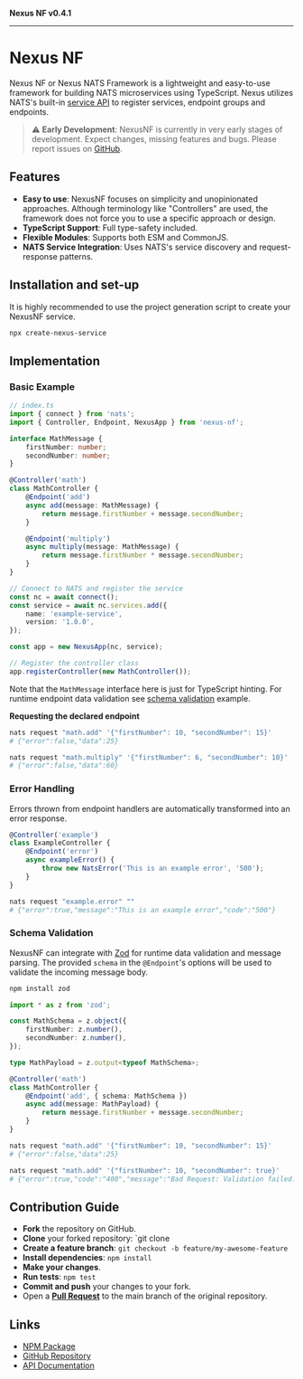 **Nexus NF v0.4.1**

***

# Nexus NF

Nexus NF or Nexus NATS Framework is a lightweight and easy-to-use framework for
building NATS microservices using TypeScript. Nexus utilizes NATS's built-in
[service API](https://docs.nats.io/using-nats/developer/services) to register
services, endpoint groups and endpoints.

> ⚠️ **Early Development**: NexusNF is currently in very early stages of
> development. Expect changes, missing features and bugs. Please report issues
> on [GitHub](https://github.com/Spaxterr/nexus-nf/issues/new).

## Features

- **Easy to use**: NexusNF focuses on simplicity and unopinionated approaches.
  Although terminology like "Controllers" are used, the framework does not force
  you to use a specific approach or design.
- **TypeScript Support**: Full type-safety included.
- **Flexible Modules**: Supports both ESM and CommonJS.
- **NATS Service Integration**: Uses NATS's service discovery and
  request-response patterns.

## Installation and set-up

It is highly recommended to use the project generation script to create your
NexusNF service.

```bash
npx create-nexus-service
```

## Implementation

### Basic Example

```typescript
// index.ts
import { connect } from 'nats';
import { Controller, Endpoint, NexusApp } from 'nexus-nf';

interface MathMessage {
    firstNumber: number;
    secondNumber: number;
}

@Controller('math')
class MathController {
    @Endpoint('add')
    async add(message: MathMessage) {
        return message.firstNumber + message.secondNumber;
    }

    @Endpoint('multiply')
    async multiply(message: MathMessage) {
        return message.firstNumber * message.secondNumber;
    }
}

// Connect to NATS and register the service
const nc = await connect();
const service = await nc.services.add({
    name: 'example-service',
    version: '1.0.0',
});

const app = new NexusApp(nc, service);

// Register the controller class
app.registerController(new MathController());
```

Note that the `MathMessage` interface here is just for TypeScript hinting. For
runtime endpoint data validation see [schema validation](#schema-validation)
example.

**Requesting the declared endpoint**

```bash
nats request "math.add" '{"firstNumber": 10, "secondNumber": 15}'
# {"error":false,"data":25}

nats request "math.multiply" '{"firstNumber": 6, "secondNumber": 10}'
# {"error":false,"data":60}
```

### Error Handling

Errors thrown from endpoint handlers are automatically transformed into an error
response.

```typescript
@Controller('example')
class ExampleController {
    @Endpoint('error')
    async exampleError() {
        throw new NatsError('This is an example error', '500');
    }
}
```

```bash
nats request "example.error" ""
# {"error":true,"message":"This is an example error","code":"500"}
```

### Schema Validation

NexusNF can integrate with [Zod](https://zod.dev/) for runtime data validation
and message parsing. The provided `schema` in the `@Endpoint`'s options will be
used to validate the incoming message body.

```bash
npm install zod
```

```typescript
import * as z from 'zod';

const MathSchema = z.object({
    firstNumber: z.number(),
    secondNumber: z.number(),
});

type MathPayload = z.output<typeof MathSchema>;

@Controller('math')
class MathController {
    @Endpoint('add', { schema: MathSchema })
    async add(message: MathPayload) {
        return message.firstNumber + message.secondNumber;
    }
}
```

```bash
nats request "math.add" '{"firstNumber": 10, "secondNumber": 15}'
# {"error":false,"data":25}

nats request "math.add" '{"firstNumber": 10, "secondNumber": true}'
# {"error":true,"code":"400","message":"Bad Request: Validation failed.","details":[{"expected":"number","code":"invalid_type","path":["secondNumber"],"message":"Invalid input: expected number, received boolean"}]}
```

## Contribution Guide

- **Fork** the repository on GitHub.
- **Clone** your forked repository: `git clone <link to fork repository>
- **Create a feature branch**: `git checkout -b feature/my-awesome-feature`
- **Install dependencies**: `npm install`
- **Make your changes**.
- **Run tests**: `npm test`
- **Commit and push** your changes to your fork.
- Open a [**Pull Request**](https://github.com/Spaxterr/nexus-nf/pulls) to the
  main branch of the original repository.

## Links

- [NPM Package](https://www.npmjs.com/package/nexus-nf)
- [GitHub Repository](https://github.com/Spaxterr/nexus-nf)
- [API Documentation](https://spaxterr.github.io/nexus-nf/)
